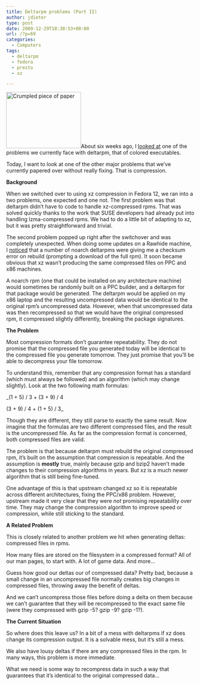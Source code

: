 ```yaml
---
title: Deltarpm problems (Part II)
author: jdieter
type: post
date: 2009-12-29T18:30:53+00:00
url: /?p=69
categories:
  - Computers
tags:
  - deltarpm
  - fedora
  - presto
  - xz

---
```

[<img src="http://cedarandthistle.files.wordpress.com/2009/12/crumpled-paper.jpg?w=200" alt="Crumpled piece of paper" title="crumpled-paper" width="200" height="150" class="alignright size-medium wp-image-73" srcset="/images/2009/12/crumpled-paper.jpg 2048w, /images/2009/12/crumpled-paper-300x225.jpg 300w, /images/2009/12/crumpled-paper-768x576.jpg 768w, /images/2009/12/crumpled-paper-1024x768.jpg 1024w" sizes="(max-width: 200px) 100vw, 200px" />][1]About six weeks ago, I [looked at][2] one of the problems we currently face with deltarpm, that of colored executables.

Today, I want to look at one of the other major problems that we&#8217;ve currently papered over without really fixing. That is compression.

**Background**
  
When we switched over to using xz compression in Fedora 12, we ran into a two problems, one expected and one not. The first problem was that deltarpm didn&#8217;t have to code to handle xz-compressed rpms. That was solved quickly thanks to the work that SUSE developers had already put into handling lzma-compressed rpms. We had to do a little bit of adapting to xz, but it was pretty straightforward and trivial.

The second problem popped up right after the switchover and was completely unexpected. When doing some updates on a Rawhide machine, I [noticed][3] that a number of noarch deltarpms were giving me a checksum error on rebuild (prompting a download of the full rpm). It soon became obvious that xz wasn&#8217;t producing the same compressed files on PPC and x86 machines.

A noarch rpm (one that could be installed on any architecture machine) would sometimes be randomly built on a PPC builder, and a deltarpm for that package would be generated. The deltarpm would be applied on my x86 laptop and the resulting uncompressed data would be identical to the original rpm&#8217;s uncompressed data. However, when that uncompressed data was then recompressed so that we would have the original compressed rpm, it compressed slightly differently, breaking the package signatures.

**The Problem**
  
Most compression formats don&#8217;t guarantee repeatability. They do not promise that the compressed file you generated today will be identical to the compressed file you generate tomorrow. They just promise that you&#8217;ll be able to decompress your file tomorrow.

To understand this, remember that any compression format has a standard (which must always be followed) and an algorithm (which may change slightly). Look at the two following math formulas:

_(1 + 5) / 3 + (3 + 9) / 4
  
(3 + 9) / 4 + (1 + 5) / 3_

Though they are different, they still parse to exactly the same result. Now imagine that the formulas are two different compressed files, and the result is the uncompressed file. As far as the compression format is concerned, both compressed files are valid.

The problem is that because deltarpm must rebuild the original compressed rpm, it&#8217;s built on the assumption that compression is repeatable. And the assumption is **mostly** true, mainly because gzip and bzip2 haven&#8217;t made changes to their compression algorithms in years. But xz is a much newer algorithm that is still being fine-tuned.

One advantage of this is that upstream changed xz so it is repeatable across different architectures, fixing the PPC/x86 problem. However, upstream made it very clear that they were _not_ promising repeatability over time. They may change the compression algorithm to improve speed or compression, while still sticking to the standard.

**A Related Problem**
  
This is closely related to another problem we hit when generating deltas: compressed files in rpms.

How many files are stored on the filesystem in a compressed format? All of our man pages, to start with. A lot of game data. And more&#8230;

Guess how good our deltas our of compressed data? Pretty bad, because a small change in an uncompressed file normally creates big changes in compressed files, throwing away the benefit of deltas.

And we can&#8217;t uncompress those files before doing a delta on them because we can&#8217;t guarantee that they will be recompressed to the exact same file (were they compressed with gzip -5? gzip -9? gzip -1?).

**The Current Situation**
  
So where does this leave us? In a bit of a mess with deltarpms if xz does change its compression output. It is a solvable mess, but it&#8217;s still a mess.

We also have lousy deltas if there are any compressed files in the rpm. In many ways, this problem is more immediate.

What we need is some way to recompress data in such a way that guarantees that it&#8217;s identical to the original compressed data&#8230;

 [1]: http://cedarandthistle.files.wordpress.com/2009/12/crumpled-paper.jpg
 [2]: http://cedarandthistle.wordpress.com/2009/11/16/deltarpm-problems-part-i/
 [3]: http://osdir.com/ml/fedora-devel-list/2009-09/msg00438.html